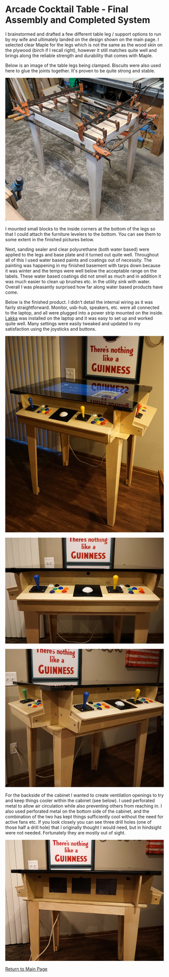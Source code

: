 # Arcade Cocktail Table - Final Assembly and Completed System

I brainstormed and drafted a few different table leg / support options to
run by my wife and ultimately landed on the design shown on the main page.
I selected clear Maple for the legs which is not the same as the wood skin
on the plywood (birch if I recall right), however it still matches quite
well and brings along the reliable strength and durability that comes with
Maple.

Below is an image of the table legs being clamped.  Biscuits were also used
here to glue the joints together.  It's proven to be quite strong and stable.

![](media/assembly/base-clamping.jpg)

I mounted small blocks to the inside corners at the bottom of the legs so that
I could attach the furniture levelers to the bottom.  You can see them to
some extent in the finished pictures below.

Next, sanding sealer and clear polyurethane (both water based) were applied to
the legs and base plate and it turned out quite well. Throughout all of this I
used water based paints and coatings out of necessity. The painting was
happening in my finished basement with tarps down because it was winter and the
temps were well below the acceptable range on the labels.  These water based
coatings did not smell as much and in addition it was much easier to clean up
brushes etc. in the utility sink with water.  Overall I was pleasantly
surprised how far along water based products have come.

Below is the finished product. I didn't detail the internal wiring as it was
fairly straightforward.  Monitor, usb-hub, speakers, etc. were all connected to
the laptop, and all were plugged into a power strip mounted on the inside.
[Lakka](https://www.lakka.tv) was installed on the laptop and it was easy to
set up and worked quite well.  Many settings were easily tweaked and updated
to my satisfaction using the joysticks and buttons.

![](media/completed/arcade-cab-right.jpg)

![](media/completed/arcade-cab-front.jpg)

![](media/completed/arcade-cab-left.jpg)

For the backside of the cabinet I wanted to create ventilation openings to try
and keep things cooler within the cabinet (see below).  I used perforated metal
to allow air circulation while also preventing others from reaching in.  I also
used perforated metal on the bottom side of the cabinet, and the combination of
the two has kept things sufficiently cool without the need for active fans etc.
If you look closely you can see three drill holes (one of those half a drill
hole) that I originally thought I would need, but in hindsight were not needed.
Fortunately they are mostly out of sight. 

![](media/completed/arcade-cab-back.jpg)

[Return to Main Page](README.md)
